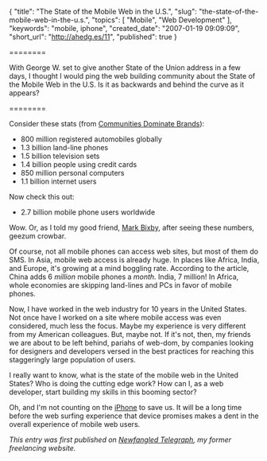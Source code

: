 {
  "title": "The State of the Mobile Web in the U.S.",
  "slug": "the-state-of-the-mobile-web-in-the-u.s.",
  "topics": [
    "Mobile",
    "Web Development"
  ],
  "keywords": "mobile, iphone",
  "created_date": "2007-01-19 09:09:09",
  "short_url": "http://ahedg.es/11",
  "published": true
}

========

With George W. set to give another State of the Union address in a few days, I thought I would ping the web building community about the State of the Mobile Web in the U.S. Is it as backwards and behind the curve as it appears?

========

Consider these stats (from <a href="http://communities-dominate.blogs.com/brands/2007/01/putting_27_bill.html">Communities Dominate Brands</a>):

<ul>
	<li>800 million registered automobiles globally</li>
	<li>1.3 billion land-line phones</li>
	<li>1.5 billion television sets</li>
	<li>1.4 billion people using credit cards</li>
	<li>850 million personal computers</li>
	<li>1.1 billion internet users</li>
</ul>

<p>Now check this out:</p>

<ul>
	<li>2.7 billion mobile phone users worldwide</li>
</ul>

<p>Wow. Or, as I told my good friend, <a href="http://markbixby.com/">Mark Bixby</a>, after seeing these numbers, geezum crowbar.</p>

<p>Of course, not all mobile phones can access web sites, but most of them do SMS. In Asia, mobile web access is already huge. In places like Africa, India, and Europe, it's growing at a mind boggling rate. According to the article, China adds 6 <em>million</em> mobile phones a <em>month.</em> India, 7 million! In Africa, whole economies are skipping land-lines and PCs in favor of mobile phones.</p>

<p>Now, I have worked in the web industry for 10 years in the United States. Not once have I worked on a site where mobile access was even considered, much less the focus. Maybe my experience is very different from my American colleagues. But, maybe not. If it's not, then, my friends we are about to be left behind, pariahs of web-dom, by companies looking for designers and developers versed in the best practices for reaching this staggeringly large population of users.</p>

<p>I really want to know, what is the state of the mobile web in the United States? Who is doing the cutting edge work? How can I, as a web developer, start building my skills in this booming sector?</p>

<p>Oh, and I'm not counting on the <a href="http://www.apple.com/iphone/">iPhone</a> to save us. It will be a long time before the web surfing experience that device promises makes a dent in the overall experience of mobile web users.</p>

_This entry was first published on <a href="http://www.newfangledtelegraph.com/blog/">Newfangled Telegraph</a>, my former freelancing website._
